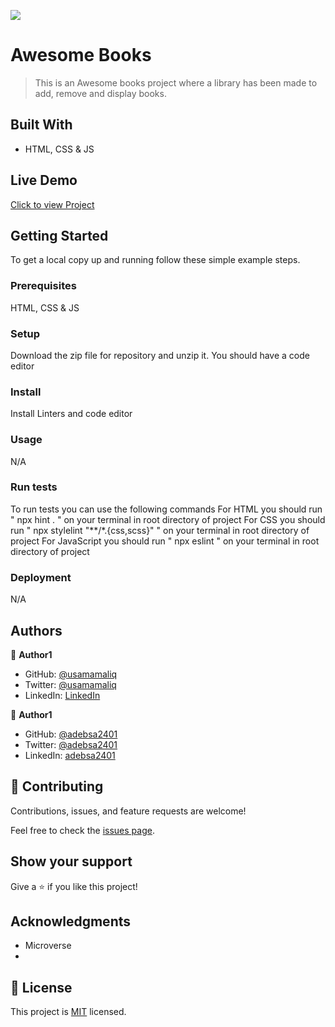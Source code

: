 ![](https://img.shields.io/badge/Microverse-blueviolet)

# Awesome Books 

> This is an Awesome books project where a library has been made to add, remove and display books.

## Built With

- HTML, CSS & JS

## Live Demo

[Click to view Project]()


## Getting Started

To get a local copy up and running follow these simple example steps.

### Prerequisites

HTML, CSS & JS

### Setup

Download the zip file for repository and unzip it.
You should have a code editor

### Install

Install Linters and code editor

### Usage

N/A

### Run tests

To run tests you can use the following commands
For HTML you should run " npx hint . " on your terminal in root directory of project
For CSS you should run " npx stylelint "**/*.{css,scss}" " on your terminal in root directory of project
For JavaScript you should run " npx eslint " on your terminal in root directory of project

### Deployment

N/A

## Authors

👤 **Author1**

- GitHub: [@usamamaliq](https://github.com/usamamaliq)
- Twitter: [@usamamaliq](https://twitter.com/usamamaliq)
- LinkedIn: [LinkedIn](https://linkedin.com/in/usamamaliq)

👤 **Author1**

- GitHub: [@adebsa2401](https://github.com/usamamaliq)
- Twitter: [@adebsa2401](https://twitter.com/usamamaliq)
- LinkedIn: [adebsa2401](https://linkedin.com/in/usamamaliq)



## 🤝 Contributing

Contributions, issues, and feature requests are welcome!

Feel free to check the [issues page](../../issues/).

## Show your support

Give a ⭐️ if you like this project!

## Acknowledgments

- Microverse
- 

## 📝 License

This project is [MIT](./LICENSE.md) licensed.